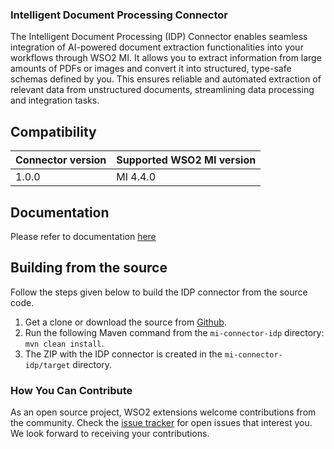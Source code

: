 ### Intelligent Document Processing Connector

The Intelligent Document Processing (IDP) Connector enables seamless integration of AI-powered document extraction functionalities into your workflows through WSO2 MI. It allows you to extract information from large amounts of PDFs or images and convert it into structured, type-safe schemas defined by you. This ensures reliable and automated extraction of relevant data from unstructured documents, streamlining data processing and integration tasks.

## Compatibility

| Connector version                                                               | Supported WSO2 MI version |
|---------------------------------------------------------------------------------|------------- |
| 1.0.0 | MI 4.4.0                                         |


## Documentation

Please refer to documentation [here](https://mi.docs.wso2.com/en/latest/reference/connectors/idp-connector/idp-connector-overview/)

## Building from the source

Follow the steps given below to build the IDP connector from the source code.

1. Get a clone or download the source from [Github](https://github.com/wso2-extensions/mi-connector-idp/).
2. Run the following Maven command from the `mi-connector-idp` directory: `mvn clean install`.
3. The ZIP with the IDP connector is created in the `mi-connector-idp/target` directory.

### How You Can Contribute

As an open source project, WSO2 extensions welcome contributions from the community.
Check the [issue tracker](https://github.com/wso2/micro-integrator/issues) for open issues that interest you. We look forward to receiving your contributions.
